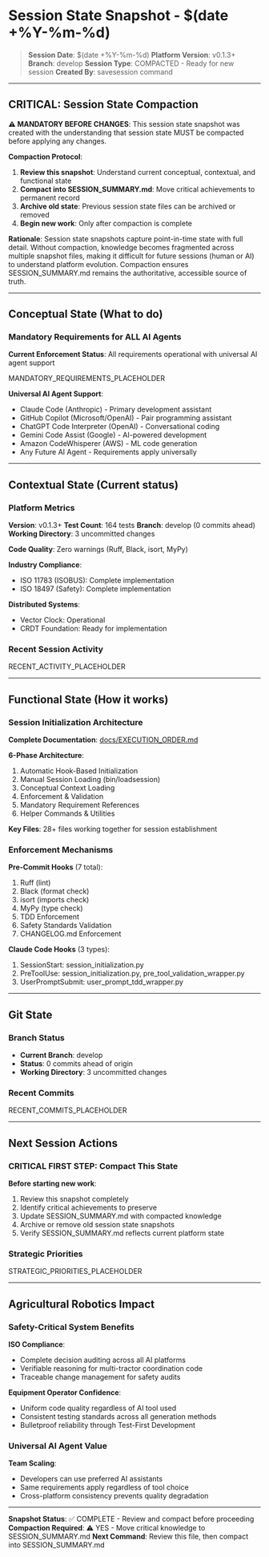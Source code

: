 # Session State Snapshot - $(date +%Y-%m-%d)

> **Session Date**: $(date +%Y-%m-%d)
> **Platform Version**: v0.1.3+
> **Branch**: develop
> **Session Type**: COMPACTED - Ready for new session
> **Created By**: savesession command

---

## CRITICAL: Session State Compaction

**⚠️  MANDATORY BEFORE CHANGES**: This session state snapshot was created with the understanding that session state MUST be compacted before applying any changes.

**Compaction Protocol**:
1. **Review this snapshot**: Understand current conceptual, contextual, and functional state
2. **Compact into SESSION_SUMMARY.md**: Move critical achievements to permanent record
3. **Archive old state**: Previous session state files can be archived or removed
4. **Begin new work**: Only after compaction is complete

**Rationale**: Session state snapshots capture point-in-time state with full detail. Without compaction, knowledge becomes fragmented across multiple snapshot files, making it difficult for future sessions (human or AI) to understand platform evolution. Compaction ensures SESSION_SUMMARY.md remains the authoritative, accessible source of truth.

---

## Conceptual State (What to do)

### Mandatory Requirements for ALL AI Agents

**Current Enforcement Status**: All requirements operational with universal AI agent support

MANDATORY_REQUIREMENTS_PLACEHOLDER

**Universal AI Agent Support**:
- Claude Code (Anthropic) - Primary development assistant
- GitHub Copilot (Microsoft/OpenAI) - Pair programming assistant
- ChatGPT Code Interpreter (OpenAI) - Conversational coding
- Gemini Code Assist (Google) - AI-powered development
- Amazon CodeWhisperer (AWS) - ML code generation
- Any Future AI Agent - Requirements apply universally

---

## Contextual State (Current status)

### Platform Metrics

**Version**: v0.1.3+
**Test Count**: 164 tests
**Branch**: develop (0 commits ahead)
**Working Directory**: 3 uncommitted changes

**Code Quality**: Zero warnings (Ruff, Black, isort, MyPy)

**Industry Compliance**:
- ISO 11783 (ISOBUS): Complete implementation
- ISO 18497 (Safety): Complete implementation

**Distributed Systems**:
- Vector Clock: Operational
- CRDT Foundation: Ready for implementation

### Recent Session Activity

RECENT_ACTIVITY_PLACEHOLDER

---

## Functional State (How it works)

### Session Initialization Architecture

**Complete Documentation**: [docs/EXECUTION_ORDER.md](../EXECUTION_ORDER.md)

**6-Phase Architecture**:
1. Automatic Hook-Based Initialization
2. Manual Session Loading (bin/loadsession)
3. Conceptual Context Loading
4. Enforcement & Validation
5. Mandatory Requirement References
6. Helper Commands & Utilities

**Key Files**: 28+ files working together for session establishment

### Enforcement Mechanisms

**Pre-Commit Hooks** (7 total):
1. Ruff (lint)
2. Black (format check)
3. isort (imports check)
4. MyPy (type check)
5. TDD Enforcement
6. Safety Standards Validation
7. CHANGELOG.md Enforcement

**Claude Code Hooks** (3 types):
1. SessionStart: session_initialization.py
2. PreToolUse: session_initialization.py, pre_tool_validation_wrapper.py
3. UserPromptSubmit: user_prompt_tdd_wrapper.py

---

## Git State

### Branch Status
- **Current Branch**: develop
- **Status**: 0 commits ahead of origin
- **Working Directory**: 3 uncommitted changes

### Recent Commits
RECENT_COMMITS_PLACEHOLDER

---

## Next Session Actions

### CRITICAL FIRST STEP: Compact This State

**Before starting new work**:
1. Review this snapshot completely
2. Identify critical achievements to preserve
3. Update SESSION_SUMMARY.md with compacted knowledge
4. Archive or remove old session state snapshots
5. Verify SESSION_SUMMARY.md reflects current platform state

### Strategic Priorities

STRATEGIC_PRIORITIES_PLACEHOLDER

---

## Agricultural Robotics Impact

### Safety-Critical System Benefits

**ISO Compliance**:
- Complete decision auditing across all AI platforms
- Verifiable reasoning for multi-tractor coordination code
- Traceable change management for safety audits

**Equipment Operator Confidence**:
- Uniform code quality regardless of AI tool used
- Consistent testing standards across all generation methods
- Bulletproof reliability through Test-First Development

### Universal AI Agent Value

**Team Scaling**:
- Developers can use preferred AI assistants
- Same requirements apply regardless of tool choice
- Cross-platform consistency prevents quality degradation

---

**Snapshot Status**: ✅ COMPLETE - Review and compact before proceeding
**Compaction Required**: ⚠️  YES - Move critical knowledge to SESSION_SUMMARY.md
**Next Command**: Review this file, then compact into SESSION_SUMMARY.md
